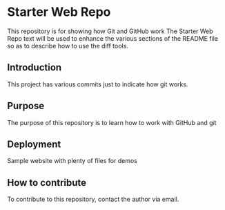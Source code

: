 # Starter Web Repo

This repository is for showing how Git and GitHub work
The Starter Web Repo text will be used to enhance the various sections of the 
README file so as to describe how to use the diff tools.

## Introduction

This project has various commits just to indicate how git works.

## Purpose

The purpose of this repository is to learn how to work with GitHub and git

## Deployment

Sample website with plenty of files for demos

## How to contribute

To contribute to this repository, contact the author via email.
